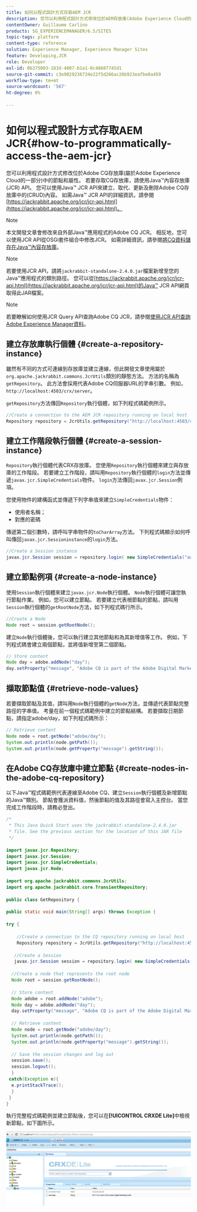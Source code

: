 ```yaml
---
title: 如何以程式設計方式存取AEM JCR
description: 您可以利用程式設計方式修改位於AEM存放庫(Adobe Experience Cloud的一部分)中的節點和屬性
contentOwner: Guillaume Carlino
products: SG_EXPERIENCEMANAGER/6.5/SITES
topic-tags: platform
content-type: reference
solution: Experience Manager, Experience Manager Sites
feature: Developing,JCR
role: Developer
exl-id: 0b375003-183d-4007-b1a1-0c48607745d1
source-git-commit: c3e9029236734e22f5d266ac26b923eafbe0a459
workflow-type: tm+mt
source-wordcount: '567'
ht-degree: 0%

---
```


# 如何以程式設計方式存取AEM JCR{#how-to-programmatically-access-the-aem-jcr}

您可以利用程式設計方式修改位於Adobe CQ存放庫(屬於Adobe Experience Cloud的一部分)中的節點和屬性。 若要存取CQ存放庫，請使用Java™內容存放庫(JCR) API。 您可以使用Java™ JCR API來建立、取代、更新及刪除Adobe CQ存放庫中的(CRUD)內容。 如需Java™ JCR API的詳細資訊，請參閱[https://jackrabbit.apache.org/jcr/jcr-api.html](https://jackrabbit.apache.org/jcr/jcr-api.html)。

>[!NOTE]
>
>本文開發文章會修改來自外部Java™應用程式的Adobe CQ JCR。 相反地，您可以使用JCR API從OSGi套件組合中修改JCR。 如需詳細資訊，請參閱[將CQ資料儲存在Java™內容存放庫](https://helpx.adobe.com/experience-manager/using/persisting-cq-data-java-content1.html)。

>[!NOTE]
>
>若要使用JCR API，請將`jackrabbit-standalone-2.4.0.jar`檔案新增至您的Java™應用程式的類別路徑。 您可以從[https://jackrabbit.apache.org/jcr/jcr-api.html](https://jackrabbit.apache.org/jcr/jcr-api.html)的Java™ JCR API網頁取得此JAR檔案。

>[!NOTE]
>
>若要瞭解如何使用JCR Query API查詢Adobe CQ JCR，請參閱[使用JCR API查詢Adobe Experience Manager資料](https://helpx.adobe.com/experience-manager/using/querying-experience-manager-data-using1.html)。

## 建立存放庫執行個體 {#create-a-repository-instance}

雖然有不同的方式可連線到存放庫並建立連線，但此開發文章使用屬於`org.apache.jackrabbit.commons.JcrUtils`類別的靜態方法。 方法的名稱為`getRepository`。 此方法會採用代表Adobe CQ伺服器URL的字串引數。 例如，`http://localhost:4503/crx/server`。

`getRepository`方法傳回`Repository`執行個體，如下列程式碼範例所示。

```java
//Create a connection to the AEM JCR repository running on local host
Repository repository = JcrUtils.getRepository("http://localhost:4503/crx/server");
```

## 建立工作階段執行個體 {#create-a-session-instance}

`Repository`執行個體代表CRX存放庫。 您使用`Repository`執行個體來建立與存放庫的工作階段。 若要建立工作階段，請叫用`Repository`執行個體的`login`方法並傳遞`javax.jcr.SimpleCredentials`物件。 `login`方法傳回`javax.jcr.Session`例項。

您使用物件的建構函式並傳遞下列字串值來建立`SimpleCredentials`物件：

* 使用者名稱；
* 對應的密碼

傳遞第二個引數時，請呼叫字串物件的`toCharArray`方法。 下列程式碼顯示如何呼叫傳回`javax.jcr.Sessioninstance`的`login`方法。

```java
//Create a Session instance
javax.jcr.Session session = repository.login( new SimpleCredentials("admin", "admin".toCharArray()));
```

## 建立節點例項 {#create-a-node-instance}

使用`Session`執行個體來建立`javax.jcr.Node`執行個體。 `Node`執行個體可讓您執行節點作業。 例如，您可以建立節點。 若要建立代表根節點的節點，請叫用`Session`執行個體的`getRootNode`方法，如下列程式碼行所示。

```java
//Create a Node
Node root = session.getRootNode();
```

建立`Node`執行個體後，您可以執行建立其他節點和為其新增值等工作。 例如，下列程式碼會建立兩個節點，並將值新增至第二個節點。

```java
// Store content
Node day = adobe.addNode("day");
day.setProperty("message", "Adobe CQ is part of the Adobe Digital Marketing Suite!");
```

## 擷取節點值 {#retrieve-node-values}

若要擷取節點及其值，請叫用`Node`執行個體的`getNode`方法，並傳遞代表節點完整路徑的字串值。 考量在前一個程式碼範例中建立的節點結構。 若要擷取日期節點，請指定adobe/day，如下列程式碼所示：

```java
// Retrieve content
Node node = root.getNode("adobe/day");
System.out.println(node.getPath());
System.out.println(node.getProperty("message").getString());
```

## 在Adobe CQ存放庫中建立節點 {#create-nodes-in-the-adobe-cq-repository}

以下Java™程式碼範例代表連線至Adobe CQ、建立`Session`執行個體及新增節點的Java™類別。 節點會獲派資料值，然後節點的值及其路徑會寫入主控台。 當您完成工作階段時，請務必登出。

```java
/*
 * This Java Quick Start uses the jackrabbit-standalone-2.4.0.jar
 * file. See the previous section for the location of this JAR file
 */

import javax.jcr.Repository;
import javax.jcr.Session;
import javax.jcr.SimpleCredentials;
import javax.jcr.Node;

import org.apache.jackrabbit.commons.JcrUtils;
import org.apache.jackrabbit.core.TransientRepository;

public class GetRepository {

public static void main(String[] args) throws Exception {

try {

    //Create a connection to the CQ repository running on local host
    Repository repository = JcrUtils.getRepository("http://localhost:4503/crx/server");

   //Create a Session
   javax.jcr.Session session = repository.login( new SimpleCredentials("admin", "admin".toCharArray()));

  //Create a node that represents the root node
  Node root = session.getRootNode();

  // Store content
  Node adobe = root.addNode("adobe");
  Node day = adobe.addNode("day");
  day.setProperty("message", "Adobe CQ is part of the Adobe Digital Marketing Suite!");

  // Retrieve content
  Node node = root.getNode("adobe/day");
  System.out.println(node.getPath());
  System.out.println(node.getProperty("message").getString());

  // Save the session changes and log out
  session.save();
  session.logout();
  }
 catch(Exception e){
  e.printStackTrace();
  }
 }
}
```

執行完整程式碼範例並建立節點後，您可以在&#x200B;**[!UICONTROL CRXDE Lite]**&#x200B;中檢視新節點，如下圖所示。

![chlimage_1-68](assets/chlimage_1-68a.png)
